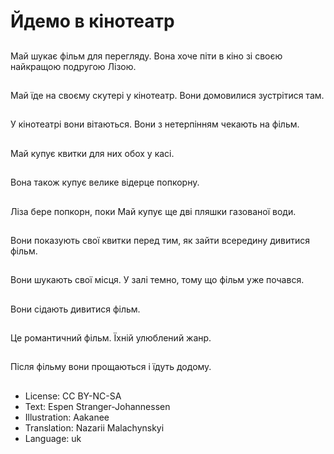 # Йдемо в кінотеатр

##
Май шукає фільм для перегляду. Вона хоче піти в кіно зі своєю найкращою подругою Лізою.

##
Май їде на своєму скутері у кінотеатр. Вони домовилися зустрітися там.

##
У кінотеатрі вони вітаються. Вони з нетерпінням чекають на фільм.

##
Май купує квитки для них обох у касі.

##
Вона також купує велике відерце попкорну.

##
Ліза бере попкорн, поки Май купує ще дві пляшки газованої води.

##
Вони показують свої квитки перед тим, як зайти всередину дивитися фільм.

##
Вони шукають свої місця. У залі темно, тому що фільм уже почався.

##
Вони сідають дивитися фільм.

##
Це романтичний фільм. Їхній улюблений жанр.

##
Після фільму вони прощаються і їдуть додому.

##
* License: CC BY-NC-SA
* Text: Espen Stranger-Johannessen
* Illustration: Aakanee
* Translation: Nazarii Malachynskyi
* Language: uk
